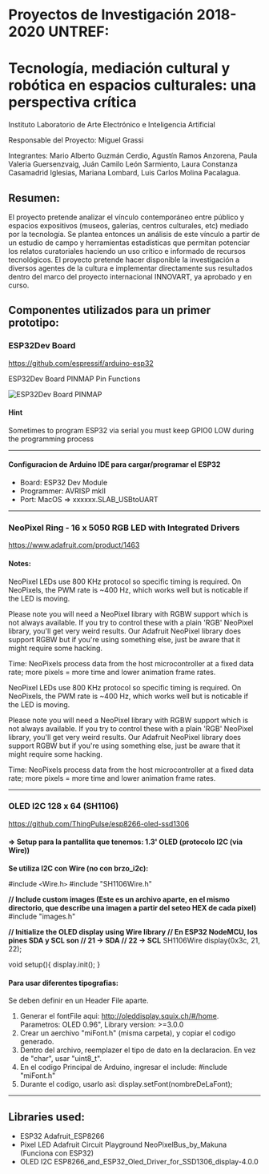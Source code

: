 # Proyectos de Investigación 2018-2020 UNTREF:
# Tecnología, mediación cultural y robótica en espacios culturales: una perspectiva crítica

Instituto Laboratorio de Arte Electrónico e Inteligencia Artificial

Responsable​ ​del​ ​Proyecto: Miguel​ ​Grassi

Integrantes: Mario Alberto Guzmán Cerdio,
Agustín Ramos Anzorena,
Paula Valeria Guersenzvaig,
Juán Camilo León Sarmiento,
Laura Constanza Casamadrid Iglesias,
Mariana Lombard,
Luis Carlos Molina Pacalagua.

## Resumen:
El proyecto pretende analizar el vínculo contemporáneo entre público y espacios
expositivos (museos, galerías, centros culturales, etc) mediado por la tecnología. Se
plantea entonces un análisis de este vínculo a partir de un estudio de campo y
herramientas estadísticas que permitan potenciar los relatos curatoriales haciendo un uso
crítico e informado de recursos tecnológicos. El proyecto pretende hacer disponible la
investigación a diversos agentes de la cultura e implementar directamente sus resultados
dentro del marco del proyecto internacional INNOVART, ya aprobado y en curso.

## Componentes utilizados para un primer prototipo:

### ESP32Dev Board
https://github.com/espressif/arduino-esp32

ESP32Dev Board PINMAP
Pin Functions

![ESP32Dev Board PINMAP](https://github.com/espressif/arduino-esp32/raw/master/docs/esp32_pinmap.png)

#### Hint
Sometimes to program ESP32 via serial you must keep GPIO0 LOW during the programming process

---
#### Configuracion de Arduino IDE para cargar/programar el ESP32
* Board: ESP32 Dev Module
* Programmer: AVRISP mkII
* Port: MacOS => xxxxxx.SLAB_USBtoUART

---

### NeoPixel Ring - 16 x 5050 RGB LED with Integrated Drivers
https://www.adafruit.com/product/1463

#### Notes:
NeoPixel LEDs use 800 KHz protocol so specific timing is required. On NeoPixels, the PWM rate is ~400 Hz, which works well but is noticable if the LED is moving.

Please note you will need a NeoPixel library with RGBW support which is not always available. If you try to control these with a plain 'RGB' NeoPixel library, you'll get very weird results. Our Adafruit NeoPixel library does support RGBW but if you're using something else, just be aware that it might require some hacking.

Time: NeoPixels process data from the host microcontroller at a fixed data rate; more pixels = more time and lower animation frame rates.

NeoPixel LEDs use 800 KHz protocol so specific timing is required. On NeoPixels, the PWM rate is ~400 Hz, which works well but is noticable if the LED is moving.

Please note you will need a NeoPixel library with RGBW support which is not always available. If you try to control these with a plain 'RGB' NeoPixel library, you'll get very weird results. Our Adafruit NeoPixel library does support RGBW but if you're using something else, just be aware that it might require some hacking.

Time: NeoPixels process data from the host microcontroller at a fixed data rate; more pixels = more time and lower animation frame rates.

----------------------

### OLED I2C 128 x 64 (SH1106)
https://github.com/ThingPulse/esp8266-oled-ssd1306

#### => Setup para la pantallita que tenemos: 1.3' OLED (protocolo I2C (via Wire))

**Se utiliza I2C con Wire (no con brzo_i2c):**

#include `<`Wire.h`>`
#include "SH1106Wire.h"

**// Include custom images (Este es un archivo aparte, en el mismo directorio, que describe una imagen a partir del seteo HEX de cada pixel)**
#include "images.h"


**// Initialize the OLED display using Wire library
// En ESP32 NodeMCU, los pines SDA y SCL son
// 21 -> SDA
// 22 -> SCL**
SH1106Wire display(0x3c, 21, 22);

void setup(){
   display.init();
}

#### Para usar diferentes tipografias:
Se deben definir en un Header File aparte.
1. Generar el fontFile aqui: http://oleddisplay.squix.ch/#/home.
Parametros: OLED 0.96", Library version: >=3.0.0
2. Crear un aerchivo "miFont.h" (misma carpeta), y copiar el codigo generado.
3. Dentro del archivo, reemplazer el tipo de dato en la declaracion. En vez de "char", usar "uint8_t".
4. En el codigo Principal de Arduino, ingresar el include: #include "miFont.h"
5. Durante el codigo, usarlo asi: display.setFont(nombreDeLaFont);



----------------------

## Libraries used:
- ESP32
   Adafruit_ESP8266
- Pixel LED
    Adafruit Circuit Playground
    NeoPixelBus_by_Makuna (Funciona con ESP32)
- OLED I2C
    ESP8266_and_ESP32_Oled_Driver_for_SSD1306_display-4.0.0
